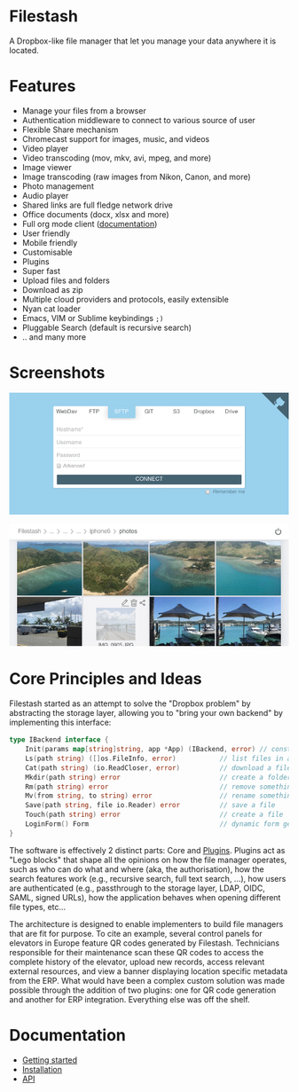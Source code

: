 # Filestash

A Dropbox-like file manager that let you manage your data anywhere it is located.

# Features

- Manage your files from a browser
- Authentication middleware to connect to various source of user
- Flexible Share mechanism
- Chromecast support for images, music, and videos
- Video player
- Video transcoding (mov, mkv, avi, mpeg, and more)
- Image viewer
- Image transcoding (raw images from Nikon, Canon, and more)
- Photo management
- Audio player
- Shared links are full fledge network drive
- Office documents (docx, xlsx and more)
- Full org mode client ([documentation](https://www.filestash.app/2018/05/31/release-note-v0.1/))
- User friendly
- Mobile friendly
- Customisable
- Plugins
- Super fast
- Upload files and folders
- Download as zip
- Multiple cloud providers and protocols, easily extensible
- Nyan cat loader
- Emacs, VIM or Sublime keybindings `;)`
- Pluggable Search (default is recursive search)
- .. and many more

# Screenshots

<p align="center">
    <a href="https://demo.filestash.app">
        <img src="https://raw.githubusercontent.com/mickael-kerjean/filestash_images/master/.assets/navigation.gif" alt="user experience on navigation" />
    </a>
</p>

<p align="center">
    <a href="http://demo.filestash.app">
        <img src="https://raw.githubusercontent.com/mickael-kerjean/filestash_images/master/.assets/photo_management.gif" alt="user experience on medias" />
    </a>
</p>

# Core Principles and Ideas

Filestash started as an attempt to solve the "Dropbox problem" by abstracting the storage layer, allowing you to "bring your own backend" by implementing this interface:

```go
type IBackend interface {
	Init(params map[string]string, app *App) (IBackend, error) // constructor
	Ls(path string) ([]os.FileInfo, error)           // list files in a folder
	Cat(path string) (io.ReadCloser, error)          // download a file
	Mkdir(path string) error                         // create a folder
	Rm(path string) error                            // remove something
	Mv(from string, to string) error                 // rename something
	Save(path string, file io.Reader) error          // save a file
	Touch(path string) error                         // create a file
	LoginForm() Form                                 // dynamic form generation for the login
}
```

The software is effectively 2 distinct parts: Core and [Plugins](https://github.com/mickael-kerjean/filestash/tree/master/server/plugin). Plugins act as "Lego blocks" that shape all the opinions on how the file manager operates, such as who can do what and where (aka, the authorisation), how the search features work (e.g., recursive search, full text search, ...), how users are authenticated (e.g., passthrough to the storage layer, LDAP, OIDC, SAML, signed URLs), how the application behaves when opening different file types, etc...

The architecture is designed to enable implementers to build file managers that are fit for purpose. To cite an example, several control panels for elevators in Europe feature QR codes generated by Filestash. Technicians responsible for their maintenance scan these QR codes to access the complete history of the elevator, upload new records, access relevant external resources, and view a banner displaying location specific metadata from the ERP. What would have been a complex custom solution was made possible through the addition of two plugins: one for QR code generation and another for ERP integration. Everything else was off the shelf.

# Documentation

- [Getting started](https://www.filestash.app/docs/)
- [Installation](https://www.filestash.app/docs/install-and-upgrade/)
- [API](https://www.filestash.app/docs/api/)
